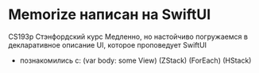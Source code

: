 # Memorize написан на SwiftUI
CS193p Стэнфордский курс
Медленно, но настойчиво погружаемся в декларативное описание UI, которое проповедует SwiftUI
 - познакомились c: (var body: some View) (ZStack) (ForEach) (HStack)

